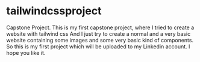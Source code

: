 # tailwindcssproject
Capstone Project.
This is my first capstone project, where I tried to create a website with tailwind css And I just try to create a normal and a very basic website containing some images and some very basic kind of components. So this is my first project which will be uploaded to my Linkedin account. I hope you like it.

